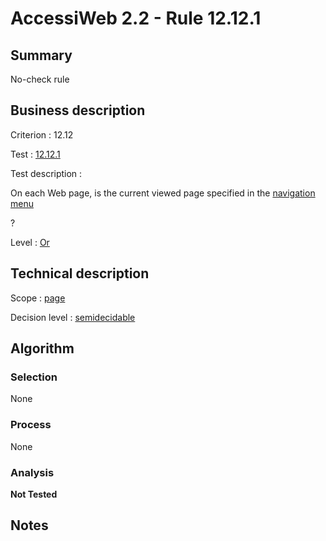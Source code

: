 # AccessiWeb 2.2 - Rule 12.12.1

## Summary

No-check rule

## Business description

Criterion : 12.12

Test : [12.12.1](http://www.accessiweb.org/index.php/accessiweb-22-english-version.html#test-12-12-1)

Test description :

On each Web page, is the current viewed page specified in the
[navigation
menu](http://www.accessiweb.org/index.php/glossary-76.html#mMenuNav)

?

Level : [Or](/en/category/rules-design/accessiweb-11/level/or)

## Technical description

Scope : [page](/en/category/rules-design/accessiweb-11/scope/page)

Decision level :
[semidecidable](/en/category/rules-design/accessiweb-11/decision-level/semidecidable)

## Algorithm

### Selection

None

### Process

None

### Analysis

**Not Tested**

## Notes



